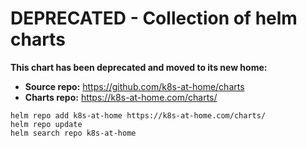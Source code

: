 # DEPRECATED - Collection of helm charts

**This chart has been deprecated and moved to its new home:**

- **Source repo:** https://github.com/k8s-at-home/charts
- **Charts repo:** https://k8s-at-home.com/charts/

```console
helm repo add k8s-at-home https://k8s-at-home.com/charts/
helm repo update
helm search repo k8s-at-home
```
